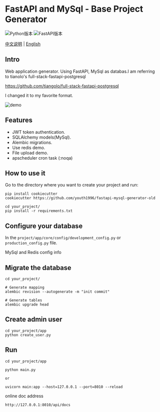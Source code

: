 # FastAPI and MySql - Base Project Generator

![Python版本](https://img.shields.io/badge/Python-3.7+-brightgreen.svg "版本号")
![FastAPI版本](https://img.shields.io/badge/FastAPI-0.61.1-ff69b4.svg "版本号")

[中文说明](./README.md) | [English](./README-en.md)

## Intro
Web application generator. Using FastAPI, MySql as databas.I am referring to tianolo's full-stack-fastapi-postgresql

https://github.com/tiangolo/full-stack-fastapi-postgresql

I changed it to my favorite format.

![demo](images/demo1.png)


## Features
- JWT token authentication.
- SQLAlchemy models(MySql).
- Alembic migrations.
- Use redis demo.
- File upload demo.
- apscheduler cron task (:noqa)


## How to use it

Go to the directory where you want to create your project and run:

```
pip install cookiecutter
cookiecutter https://github.com/youth1996/fastapi-mysql-generator-old

cd your_project/
pip install -r requirements.txt
```

## Configure your database

In the `project/app/core/config/development_config.py` or `production_config.py` file.

MySql and Redis config info

## Migrate the database

```
cd your_project/

# Generate mapping
alembic revision --autogenerate -m "init commit"

# Generate tables
alembic upgrade head
```

## Create admin user

```
cd your_project/app
python create_user.py
```

## Run
```
cd your_project/app

python main.py

or 

uvicorn main:app --host=127.0.0.1 --port=8010 --reload
```

online doc address
```
http://127.0.0.1:8010/api/docs
```